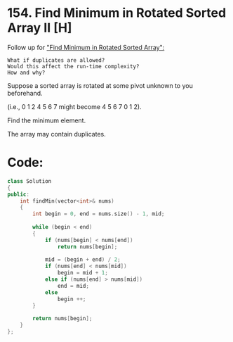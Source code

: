 # 154. Find Minimum in Rotated Sorted Array II [H]

Follow up for ["Find Minimum in Rotated Sorted Array":](https://leetcode.com/problems/find-minimum-in-rotated-sorted-array/)
```
What if duplicates are allowed?
Would this affect the run-time complexity? 
How and why?
```
Suppose a sorted array is rotated at some pivot unknown to you beforehand.

(i.e., 0 1 2 4 5 6 7 might become 4 5 6 7 0 1 2).

Find the minimum element.

The array may contain duplicates.

# Code:
```c++
class Solution 
{
public:
    int findMin(vector<int>& nums) 
    {
        int begin = 0, end = nums.size() - 1, mid;
        
        while (begin < end)
        {
            if (nums[begin] < nums[end])
                return nums[begin];
            
            mid = (begin + end) / 2;
            if (nums[end] < nums[mid])
                begin = mid + 1;
            else if (nums[end] > nums[mid])
                end = mid;
            else
                begin ++;
        }
        
        return nums[begin];
    }
};
```
